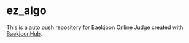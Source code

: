 # ez_algo
This is a auto push repository for Baekjoon Online Judge created with [BaekjoonHub](https://github.com/BaekjoonHub/BaekjoonHub).
